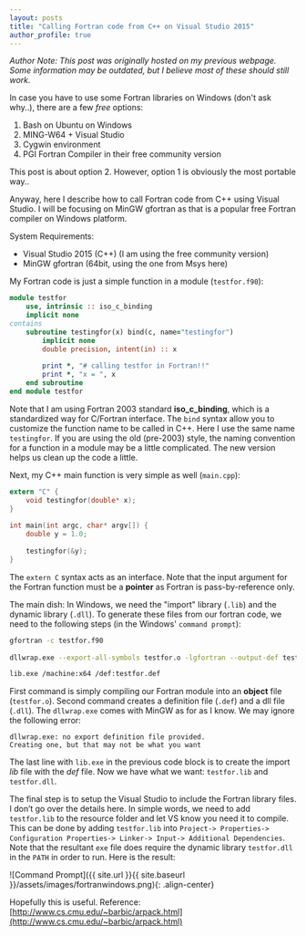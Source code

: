 ```yaml
---
layout: posts
title: "Calling Fortran code from C++ on Visual Studio 2015"
author_profile: true
---
```


*Author Note: This post was originally hosted on my previous webpage. Some information may be outdated, but I believe most of these should still work.*

In case you have to use some Fortran libraries on Windows (don't ask why..), there are a few *free* options:

1. Bash on Ubuntu on Windows
2. MING-W64 + Visual Studio
3. Cygwin environment
4. PGI Fortran Compiler in their free community version

This post is about option 2. However, option 1 is obviously the most portable way..

Anyway, here I describe how to call Fortran code from C++ using Visual Studio. I will be focusing on MinGW gfortran as that is a popular free Fortran compiler on Windows platform.

System Requirements:
- Visual Studio 2015 (C++) (I am using the free community version)
- MinGW gfortran (64bit, using the one from Msys here)


My Fortran code is just a simple function in a module (`testfor.f90`):
```fortran
module testfor
    use, intrinsic :: iso_c_binding
    implicit none
contains
    subroutine testingfor(x) bind(c, name="testingfor")
        implicit none
        double precision, intent(in) :: x
 
        print *, "# calling testfor in Fortran!!"
        print *, "x = ", x 
    end subroutine
end module testfor
```

Note that I am using Fortran 2003 standard **iso_c_binding**, which is a standardized way for C/Fortran interface. The `bind` syntax allow you to customize the function name to be called in C++. Here I use the same name `testingfor`. If you are using the old (pre-2003) style, the naming convention for a function in a module may be a little complicated. The new version helps us clean up the code a little. 

Next, my C++ main function is very simple as well (`main.cpp`):
```C
extern "C" {
    void testingfor(double* x);
}
 
int main(int argc, char* argv[]) {
    double y = 1.0;
 
    testingfor(&y);
}
```

The `extern C` syntax acts as an interface. Note that the input argument for the Fortran function must be a **pointer** as Fortran is pass-by-reference only.

The main dish: In Windows, we need the "import" library (`.lib`) and the dynamic library (`.dll`). To generate these files from our fortran code, we need to the following steps (in the Windows' `command prompt`):

```bash
gfortran -c testfor.f90
 
dllwrap.exe --export-all-symbols testfor.o -lgfortran --output-def testfor.def -o testfor.dll

lib.exe /machine:x64 /def:testfor.def
```

First command is simply compiling our Fortran module into an **object** file (`testfor.o`). Second command creates a definition file (`.def`) and a dll file (`.dll`). The `dllwrap.exe` comes with MinGW as for as I know. We may ignore the following error:
```
dllwrap.exe: no export definition file provided.
Creating one, but that may not be what you want
```
The last line with `lib.exe` in the previous code block is to create the import *lib* file with the *def* file. Now we have what we want:  `testfor.lib` and `testfor.dll`.

The final step is to setup the Visual Studio to include the Fortran library files. I don’t go over the details here. In simple words, we need to add `testfor.lib` to the resource folder and let VS know you need it to compile. This can be done by adding `testfor.lib` into `Project-> Properties-> Configuration Properties-> Linker-> Input-> Additional Dependencies`. Note that the resultant `exe` file does require the dynamic library `testfor.dll` in the `PATH` in order to run. Here is the result:

![Command Prompt]({{ site.url }}{{ site.baseurl }}/assets/images/fortranwindows.png){: .align-center}



Hopefully this is useful.
Reference: [http://www.cs.cmu.edu/~barbic/arpack.html](http://www.cs.cmu.edu/~barbic/arpack.html)